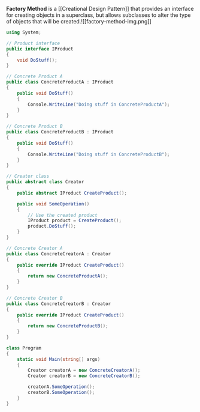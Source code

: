 **Factory Method** is a [[Creational Design Pattern]] that provides an interface for creating objects in a superclass, but allows subclasses to alter the type of objects that will be created.![[factory-method-img.png]]
``` C#
using System;

// Product interface
public interface IProduct
{
    void DoStuff();
}

// Concrete Product A
public class ConcreteProductA : IProduct
{
    public void DoStuff()
    {
        Console.WriteLine("Doing stuff in ConcreteProductA");
    }
}

// Concrete Product B
public class ConcreteProductB : IProduct
{
    public void DoStuff()
    {
        Console.WriteLine("Doing stuff in ConcreteProductB");
    }
}

// Creator class
public abstract class Creator
{
    public abstract IProduct CreateProduct();

    public void SomeOperation()
    {
        // Use the created product
        IProduct product = CreateProduct();
        product.DoStuff();
    }
}

// Concrete Creator A
public class ConcreteCreatorA : Creator
{
    public override IProduct CreateProduct()
    {
        return new ConcreteProductA();
    }
}

// Concrete Creator B
public class ConcreteCreatorB : Creator
{
    public override IProduct CreateProduct()
    {
        return new ConcreteProductB();
    }
}

class Program
{
    static void Main(string[] args)
    {
        Creator creatorA = new ConcreteCreatorA();
        Creator creatorB = new ConcreteCreatorB();

        creatorA.SomeOperation();
        creatorB.SomeOperation();
    }
}
```


